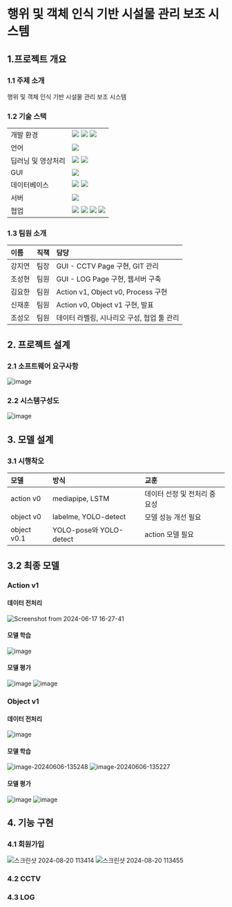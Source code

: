 # 행위 및 객체 인식 기반 시설물 관리 보조 시스템

## 1.프로젝트 개요

### 1.1 주제 소개
행위 및 객체 인식 기반 시설물 관리 보조 시스템

### 1.2 기술 스택
|||
|:---|:---|
|개발 환경|<img src="https://img.shields.io/badge/Linux-FCC624?style=for-the-badge&logo=Linux&logoColor=white"> <img src="https://img.shields.io/badge/Ubuntu-E95420?style=for-the-badge&logo=Ubuntu&logoColor=white"> <img src="https://img.shields.io/badge/VSC-007ACC?style=for-the-badge&logo=VisualStudioCode&logoColor=white">|
|언어|<img src="https://img.shields.io/badge/python-3776AB?style=for-the-badge&logo=python&logoColor=white"> |
|딥러닝 및 영상처리|<img src="https://img.shields.io/badge/opencv-5C3EE8?style=for-the-badge&logo=opencv&logoColor=white"> <img src="https://img.shields.io/badge/Yolov8-8A2BE2?style=for-the-badge">|
|GUI|<img src="https://img.shields.io/badge/Streamlit-FF0000?style=for-the-badge&logo=streamlit&logoColor=white">
|데이터베이스|<img src="https://img.shields.io/badge/aws rds-527FFF?style=for-the-badge&logo=aws&logoColor=white"> <img src="https://img.shields.io/badge/mysql-4479A1?style=for-the-badge&logo=mysql&logoColor=white">|
|서버|<img src="https://img.shields.io/badge/flask-F6F6F6?style=for-the-badge&logo=flask&logoColor=black">|
|협업|<img src="https://img.shields.io/badge/Jira-0052CC?style=for-the-badge&logo=Jira&logoColor=white"> <img src="https://img.shields.io/badge/confluence-%23172BF4.svg?style=for-the-badge&logo=confluence&logoColor=white"> <img src="https://img.shields.io/badge/git-F05032?style=for-the-badge&logo=git&logoColor=white"> <img src="https://img.shields.io/badge/github-181717?style=for-the-badge&logo=github&logoColor=white">|



### 1.3 팀원 소개
|이름|직책|담당|
|:---|:---|:---|
|강지연|팀장|GUI - CCTV Page 구현, GIT 관리|
|조성현|팀원|GUI - LOG Page 구현, 웹서버 구축|
|김요한|팀원|Action v1, Object v0, Process 구현|
|신재훈|팀원|Action v0, Object v1 구현, 발표|
|조성오|팀원|데이터 라벨링, 시나리오 구성, 협업 툴 관리|


## 2. 프로젝트 설계

### 2.1 소프트웨어 요구사항
![image](https://github.com/addinedu-ros-5th/deeplearning-repo-1/assets/163802905/bd7e6b60-2a8c-4a6b-b194-5766ef4a2d67)


### 2.2 시스템구성도
![image](https://github.com/addinedu-ros-5th/deeplearning-repo-1/assets/86091697/8f03b198-dee2-423e-93ad-aea61d9e038a)




## 3. 모델 설계

### 3.1 시행착오
|모델|방식|교훈|
|:---|:---|:---|
|action v0|mediapipe, LSTM|데이터 선정 및 전처리 중요성|
|object v0|labelme, YOLO-detect|모델 성능 개선 필요|
|object v0.1|YOLO-pose와 YOLO-detect|action 모델 필요|

## 3.2 최종 모델

### Action v1

#### 데이터 전처리

![Screenshot from 2024-06-17 16-27-41](https://github.com/addinedu-ros-5th/deeplearning-repo-1/assets/86091697/d6b6da03-bea5-4113-b254-e2860c994140)


#### 모델 학습

![image](https://github.com/addinedu-ros-5th/deeplearning-repo-1/assets/86091697/5e9c2440-c979-4c2f-a54e-8173adbc04d5)


#### 모델 평가

![image](https://github.com/addinedu-ros-5th/deeplearning-repo-1/assets/86091697/2f4624c7-aad0-4667-85a4-dda690b95ce2)
![image](https://github.com/addinedu-ros-5th/deeplearning-repo-1/assets/86091697/42a887f8-70a8-40e5-b8a2-0c009dbb4a15)


### Object v1

#### 데이터 전처리

![image](https://github.com/addinedu-ros-5th/deeplearning-repo-1/assets/86091697/f5ab6f30-df98-4cf4-8439-ec8a77485fc2)

#### 모델 학습

![image-20240606-135248](https://github.com/addinedu-ros-5th/deeplearning-repo-1/assets/86091697/4259be38-b05c-49a4-aa28-30a864999b63)
![image-20240606-135227](https://github.com/addinedu-ros-5th/deeplearning-repo-1/assets/86091697/ee3fadad-7431-43c0-95e8-f10fd3bc0f6b)
#### 모델 평가

![image](https://github.com/addinedu-ros-5th/deeplearning-repo-1/assets/86091697/fb546458-001f-4b26-be54-ea6f3bac16b9)
![image](https://github.com/addinedu-ros-5th/deeplearning-repo-1/assets/86091697/45cd42bf-a5e1-428e-b6f8-8bcdc5c804a5)

## 4. 기능 구현

### 4.1 회원가입

![스크린샷 2024-08-20 113414](https://github.com/user-attachments/assets/30a2db6c-5257-4003-88e6-a13a74f393f9)
![스크린샷 2024-08-20 113455](https://github.com/user-attachments/assets/9dfe2cc4-4c34-458d-9fd8-eb0bebf0f8da)

### 4.2 CCTV

### 4.3 LOG






